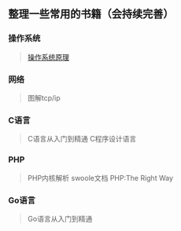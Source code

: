 ## 整理一些常用的书籍（会持续完善）

### 操作系统
> [操作系统原理](/PHP)
> 

### 网络
> 图解tcp/ip

### C语言
> C语言从入门到精通
> C程序设计语言

### PHP
> PHP内核解析
> swoole文档
> PHP:The Right Way

### Go语言
> Go语言从入门到精通
